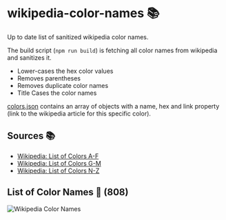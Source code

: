 # wikipedia-color-names 📚

Up to date list of sanitized wikipedia color names.

The build script (`npm run build`) is fetching all color names 
from wikipedia and sanitizes it.

- Lower-cases the hex color values
- Removes parentheses
- Removes duplicate color names
- Title Cases the color names

[colors.json](colors.json) contains an array of objects with a name, hex and link property 
(link to the wikipedia article for this specific color).

## Sources 📚

- [Wikipedia: List of Colors A-F](https://en.wikipedia.org/wiki/List_of_colors:_A%E2%80%93F)
- [Wikipedia: List of Colors G-M](https://en.wikipedia.org/wiki/List_of_colors:_G%E2%80%93M)
- [Wikipedia: List of Colors N-Z](https://en.wikipedia.org/wiki/List_of_colors:_N%E2%80%93Z)

## List of Color Names 🔖 (**808**)

![Wikipedia Color Names](colors.svg "List of wikipedia colors")